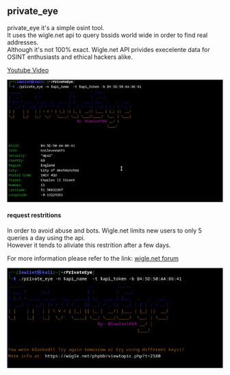 ## private_eye

private_eye it's a simple osint tool.  
It uses the wigle.net api to query bssids world wide in order to find real addresses.  
Although it's not 100% exact. Wigle.net API privides execelente data for OSINT enthusiasts and ethical hackers alike.  

[Youtube Video](https://youtu.be/6nVQ5gNAgYs)

![usage](imgs/private_eye.png)

#### request restritions
In order to avoid abuse and bots. Wigle.net limits new users to only 5 queries a day using the api.  
However it tends to aliviate this restrition after a few days.

For more information please refer to the link: [wigle.net forum](https://wigle.net/phpbb/viewtopic.php?t=2580)

![usage](imgs/blocked_private_eye.png)
